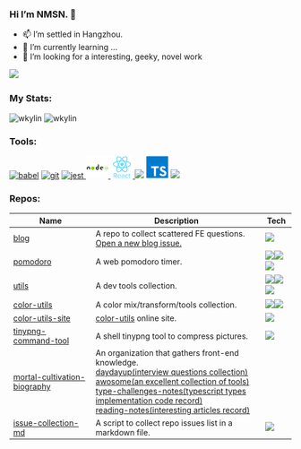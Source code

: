 ### Hi I’m NMSN. 👋

- 📫 I’m settled in Hangzhou.
- 🌱 I’m currently learning ...
- 🤔 I’m looking for a interesting, geeky, novel work

![](https://komarev.com/ghpvc/?username=nmsn)

### My Stats:

<div>
  <img width="340px" height="156" src="https://github-readme-stats.vercel.app/api/top-langs?username=nmsn&show_icons=true&locale=en&layout=compact" alt="wkylin" />
  <img  width="400px" src="https://github-readme-stats.vercel.app/api?username=nmsn&show_icons=true&locale=en" alt="wkylin" />
</div>

### Tools:

<p align="left">
  <a href="https://babeljs.io/" target="_blank"> <img src="https://www.vectorlogo.zone/logos/babeljs/babeljs-icon.svg" alt="babel" width="40" height="40"/></a>
  <a href="https://git-scm.com/" target="_blank"> <img src="https://www.vectorlogo.zone/logos/git-scm/git-scm-icon.svg" alt="git" width="40" height="40"/></a>
  <a href="https://jestjs.io" target="_blank"> <img src="https://www.vectorlogo.zone/logos/jestjsio/jestjsio-icon.svg" alt="jest" width="40" height="40"/> </a> 
  <a href="https://nodejs.org" target="_blank"> <img src="https://raw.githubusercontent.com/devicons/devicon/master/icons/nodejs/nodejs-original-wordmark.svg" alt="nodejs" width="40" height="40"/> </a>
  <a href="https://reactjs.org/" target="_blank"> <img src="https://raw.githubusercontent.com/devicons/devicon/master/icons/react/react-original-wordmark.svg" alt="react" width="40" height="40"/> </a>
  <a href="https://redux.js.org" target="_blank"><img width="40" src="https://cdn.jsdelivr.net/gh/devicons/devicon/icons/nextjs/nextjs-original.svg" /></a>
  <a href="https://www.typescriptlang.org/" target="_blank"><img src="https://raw.githubusercontent.com/devicons/devicon/master/icons/typescript/typescript-original.svg" alt="typescript" width="40" height="40"/></a> <a href="https://webpack.js.org" target="_blank"> <img src="https://cdn.jsdelivr.net/gh/devicons/devicon/icons/webpack/webpack-original.svg" width="40"/></a>
</p>

### Repos:

| Name                                                                                     | Description                                                                                                                                                                                                                                                                                                                                                                                                                      | Tech                                                                                                                                                                                                                                                                                                                                                        |
| ---------------------------------------------------------------------------------------- | -------------------------------------------------------------------------------------------------------------------------------------------------------------------------------------------------------------------------------------------------------------------------------------------------------------------------------------------------------------------------------------------------------------------------------- | ----------------------------------------------------------------------------------------------------------------------------------------------------------------------------------------------------------------------------------------------------------------------------------------------------------------------------------------------------------- |
| [blog](https://github.com/nmsn/blog)                                                     | A repo to collect scattered FE questions.  <br/> [Open a new blog issue.](https://github.com/nmsn/blog/issues/new)                                                                                                                                                                                                                                                                                                               | <img   width="30" src="https://cdn.jsdelivr.net/gh/devicons/devicon/icons/markdown/markdown-original.svg" />                                                                                                                                                                                                                                                |
| [pomodoro](https://github.com/nmsn/pomodoro)                                             | A web pomodoro timer.                                                                                                                                                                                                                                                                                                                                                                                                            | <img  width="30"  src="https://cdn.jsdelivr.net/gh/devicons/devicon/icons/nextjs/nextjs-original.svg" /><img width="30"  src="https://cdn.jsdelivr.net/gh/devicons/devicon/icons/typescript/typescript-original.svg" /><img width="30" style='display:inline' src="https://cdn.jsdelivr.net/gh/devicons/devicon/icons/tailwindcss/tailwindcss-plain.svg" /> |
| [utils](https://github.com/nmsn/utils)                                                   | A dev tools collection.                                                                                                                                                                                                                                                                                                                                                                                                          | <img  width="30" src="https://cdn.jsdelivr.net/gh/devicons/devicon/icons/react/react-original.svg" /><img  width="30" src="https://cdn.jsdelivr.net/gh/devicons/devicon/icons/typescript/typescript-original.svg" /><img width="30" src="https://cdn.jsdelivr.net/gh/devicons/devicon/icons/jest/jest-plain.svg" />                                         |
| [color-utils](https://github.com/nmsn/color-utils)                                       | A color mix/transform/tools collection.                                                                                                                                                                                                                                                                                                                                                                                          | <img  width="30" src="https://cdn.jsdelivr.net/gh/devicons/devicon/icons/typescript/typescript-original.svg" /><img  width="30" src="https://cdn.jsdelivr.net/gh/devicons/devicon/icons/jest/jest-plain.svg" />                                                                                                                                             |
| [color-utils-site](https://github.com/nmsn/color-utils-site)                             | [color-utils](https://github.com/nmsn/color-utils) online site.                                                                                                                                                                                                                                                                                                                                                                  | <img  width="30" src="https://cdn.jsdelivr.net/gh/devicons/devicon/icons/nextjs/nextjs-original.svg" />                                                                                                                                                                                                                                                     |
| [tinypng-command-tool](https://github.com/nmsn/tinypng-command-tool/blob/main/README.md) | A shell tinypng tool to compress pictures.                                                                                                                                                                                                                                                                                                                                                                                       | <img width="30" src="https://cdn.jsdelivr.net/gh/devicons/devicon/icons/nodejs/nodejs-original.svg" />                                                                                                                                                                                                                                                      |
| [mortal-cultivation-biography](https://github.com/mortal-cultivation-biography)          | An organization that gathers front-end knowledge. <br/>[daydayup(interview questions collection)](https://github.com/mortal-cultivation-biography/daydayup) <br/> [awosome(an excellent collection of tools)](https://github.com/mortal-cultivation-biography/awosome)<br/>[type-challenges-notes(typescript types implementation code record)](https://github.com/mortal-cultivation-biography/type-challenges-notes)<br/>[reading-notes(interesting articles record)](https://github.com/mortal-cultivation-biography/reading-notes) |                                                                                                                                                                                                                                                                                                                                                             |
|[issue-collection-md](https://github.com/nmsn/issue-collection-md)|A script to collect repo issues list in a markdown file.|<img width="30" src="https://cdn.jsdelivr.net/gh/devicons/devicon/icons/nodejs/nodejs-original.svg" />|
<!--
**nmsn/nmsn** is a ✨ _special_ ✨ repository because its `README.md` (this file) appears on your GitHub profile.

Here are some ideas to get you started:

- 🔭 I’m currently working on ...
- 🌱 I’m currently learning ...
- 👯 I’m looking to collaborate on ...
- 🤔 I’m looking for help with ...
- 💬 Ask me about ...
- 📫 How to reach me: ...
- 😄 Pronouns: ...
- ⚡ Fun fact: ...

<div align="center">
  <img src="https://img.shields.io/badge/-JavaScript-f6da1c?style=flat&logo=javascript&logoColor=white">
  <img src="https://img.shields.io/badge/-TypeScript-2b6dbf?style=flat&logo=typescript&logoColor=white">
  <img src="https://img.shields.io/badge/-React-00b4ce?style=flat&logo=react&logoColor=white">
  <img src="https://img.shields.io/badge/-Next-black?style=flat&logo=next.js&logoColor=white">
  <img src="https://img.shields.io/badge/-Node.js-3C873A?style=flat&logo=Node.js&logoColor=white">
  <img src="https://img.shields.io/badge/-Koa-33333D?style=flat&logo=koa&logoColor=white">
  <img src="https://img.shields.io/badge/-less-bf608e?style=flat&logo=less&logoColor=white">
</div>
<div align="center">
  <img src="https://img.shields.io/badge/-Git-ee462c?style=flat&logo=git&logoColor=white">
  <img src="https://img.shields.io/badge/-Github-black?style=flat&logo=github">
   <img src="https://img.shields.io/badge/-Webpack-%232C3A42?style=flat-square&logo=webpack">
   <img src="https://img.shields.io/badge/-ESLint-%234B32C3?style=flat-square&logo=eslint">
</div>

-->



